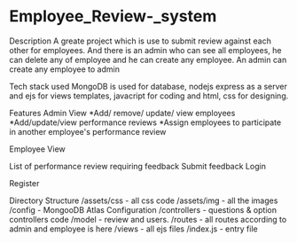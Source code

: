 # Employee_Review-_system

Description
A greate project which is use to submit review against each other for employees. And there is an admin who can see all employees, he can delete any of employee and he can create any employee. An admin can create any employee to admin

Tech stack used
MongoDB is used for database, nodejs express as a server and ejs for views templates, javacript for coding and html, css for designing.

Features
Admin View *Add/ remove/ update/ view employees *Add/update/view performance reviews *Assign employees to participate in another employee's performance review

Employee View

List of performance review requiring feedback
Submit feedback
Login

Register

Directory Structure
 /assets/css - all css code
 /assets/img - all the images
 /config - MongooDB Atlas Configuration
 /controllers - questions & option controllers code
 /model - review and users.
 /routes - all routes according to admin and employee is here
 /views - all ejs files
 /index.js - entry file
